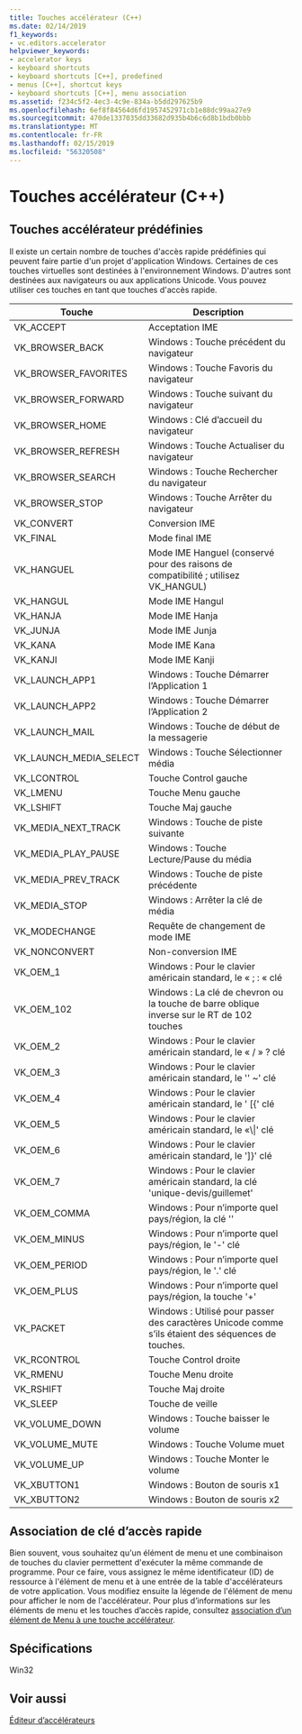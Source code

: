 ```yaml
---
title: Touches accélérateur (C++)
ms.date: 02/14/2019
f1_keywords:
- vc.editors.accelerator
helpviewer_keywords:
- accelerator keys
- keyboard shortcuts
- keyboard shortcuts [C++], predefined
- menus [C++], shortcut keys
- keyboard shortcuts [C++], menu association
ms.assetid: f234c5f2-4ec3-4c9e-834a-b5dd297625b9
ms.openlocfilehash: 6ef8f84564d6fd1957452971cb1e88dc99aa27e9
ms.sourcegitcommit: 470de1337035dd33682d935b4b6c6d8b1bdb0bbb
ms.translationtype: MT
ms.contentlocale: fr-FR
ms.lasthandoff: 02/15/2019
ms.locfileid: "56320508"
---
```

# <a name="accelerator-keys-c"></a>Touches accélérateur (C++)

## <a name="predefined-accelerator-keys"></a>Touches accélérateur prédéfinies

Il existe un certain nombre de touches d'accès rapide prédéfinies qui peuvent faire partie d'un projet d'application Windows. Certaines de ces touches virtuelles sont destinées à l'environnement Windows. D'autres sont destinées aux navigateurs ou aux applications Unicode. Vous pouvez utiliser ces touches en tant que touches d'accès rapide.

|Touche|Description|
|---------|-----------------|
|VK_ACCEPT|Acceptation IME|
|VK_BROWSER_BACK|Windows : Touche précédent du navigateur|
|VK_BROWSER_FAVORITES|Windows : Touche Favoris du navigateur|
|VK_BROWSER_FORWARD|Windows : Touche suivant du navigateur|
|VK_BROWSER_HOME|Windows : Clé d’accueil du navigateur|
|VK_BROWSER_REFRESH|Windows : Touche Actualiser du navigateur|
|VK_BROWSER_SEARCH|Windows : Touche Rechercher du navigateur|
|VK_BROWSER_STOP|Windows : Touche Arrêter du navigateur|
|VK_CONVERT|Conversion IME|
|VK_FINAL|Mode final IME|
|VK_HANGUEL|Mode IME Hanguel (conservé pour des raisons de compatibilité ; utilisez VK_HANGUL)|
|VK_HANGUL|Mode IME Hangul|
|VK_HANJA|Mode IME Hanja|
|VK_JUNJA|Mode IME Junja|
|VK_KANA|Mode IME Kana|
|VK_KANJI|Mode IME Kanji|
|VK_LAUNCH_APP1|Windows : Touche Démarrer l’Application 1|
|VK_LAUNCH_APP2|Windows : Touche Démarrer l’Application 2|
|VK_LAUNCH_MAIL|Windows : Touche de début de la messagerie|
|VK_LAUNCH_MEDIA_SELECT|Windows : Touche Sélectionner média|
|VK_LCONTROL|Touche Control gauche|
|VK_LMENU|Touche Menu gauche|
|VK_LSHIFT|Touche Maj gauche|
|VK_MEDIA_NEXT_TRACK|Windows : Touche de piste suivante|
|VK_MEDIA_PLAY_PAUSE|Windows : Touche Lecture/Pause du média|
|VK_MEDIA_PREV_TRACK|Windows : Touche de piste précédente|
|VK_MEDIA_STOP|Windows : Arrêter la clé de média|
|VK_MODECHANGE|Requête de changement de mode IME|
|VK_NONCONVERT|Non-conversion IME|
|VK_OEM_1|Windows : Pour le clavier américain standard, le « ; : « clé|
|VK_OEM_102|Windows : La clé de chevron ou la touche de barre oblique inverse sur le RT de 102 touches|
|VK_OEM_2|Windows : Pour le clavier américain standard, le « / » ? clé|
|VK_OEM_3|Windows : Pour le clavier américain standard, le '' ~' clé|
|VK_OEM_4|Windows : Pour le clavier américain standard, le ' [{' clé|
|VK_OEM_5|Windows : Pour le clavier américain standard, le «\\&#124;' clé|
|VK_OEM_6|Windows : Pour le clavier américain standard, le ']}' clé|
|VK_OEM_7|Windows : Pour le clavier américain standard, la clé 'unique-devis/guillemet'|
|VK_OEM_COMMA|Windows : Pour n’importe quel pays/région, la clé ''|
|VK_OEM_MINUS|Windows : Pour n’importe quel pays/région, le '-' clé|
|VK_OEM_PERIOD|Windows : Pour n’importe quel pays/région, le '.' clé|
|VK_OEM_PLUS|Windows : Pour n’importe quel pays/région, la touche '+'|
|VK_PACKET|Windows : Utilisé pour passer des caractères Unicode comme s’ils étaient des séquences de touches.|
|VK_RCONTROL|Touche Control droite|
|VK_RMENU|Touche Menu droite|
|VK_RSHIFT|Touche Maj droite|
|VK_SLEEP|Touche de veille|
|VK_VOLUME_DOWN|Windows : Touche baisser le volume|
|VK_VOLUME_MUTE|Windows : Touche Volume muet|
|VK_VOLUME_UP|Windows : Touche Monter le volume|
|VK_XBUTTON1|Windows : Bouton de souris x1|
|VK_XBUTTON2|Windows : Bouton de souris x2|

## <a name="accelerator-key-association"></a>Association de clé d’accès rapide

Bien souvent, vous souhaitez qu'un élément de menu et une combinaison de touches du clavier permettent d'exécuter la même commande de programme. Pour ce faire, vous assignez le même identificateur (ID) de ressource à l'élément de menu et à une entrée de la table d'accélérateurs de votre application. Vous modifiez ensuite la légende de l'élément de menu pour afficher le nom de l'accélérateur. Pour plus d’informations sur les éléments de menu et les touches d’accès rapide, consultez [association d’un élément de Menu à une touche accélérateur](../windows/associating-a-menu-command-with-an-accelerator-key.md).

## <a name="requirements"></a>Spécifications

Win32

## <a name="see-also"></a>Voir aussi

[Éditeur d’accélérateurs](../windows/accelerator-editor.md)<br/>